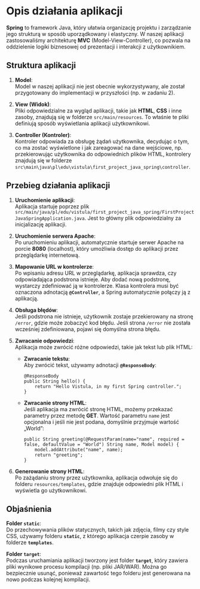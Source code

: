 # Opis działania aplikacji

**Spring** to framework Java, który ułatwia organizację projektu i zarządzanie jego strukturą w sposób uporządkowany i elastyczny. W naszej aplikacji zastosowaliśmy architekturę **MVC** (Model-View-Controller), co pozwala na oddzielenie logiki biznesowej od prezentacji i interakcji z użytkownikiem.

## Struktura aplikacji

1. **Model**:  
   Model w naszej aplikacji nie jest obecnie wykorzystywany, ale został przygotowany do implementacji w przyszłości (np. w zadaniu 2).

2. **View (Widok)**:  
   Pliki odpowiedzialne za wygląd aplikacji, takie jak **HTML**, **CSS** i inne zasoby, znajdują się w folderze `src/main/resources`. To właśnie te pliki definiują sposób wyświetlania aplikacji użytkownikowi.

3. **Controller (Kontroler)**:  
   Kontroler odpowiada za obsługę żądań użytkownika, decydując o tym, co ma zostać wyświetlone i jak zareagować na dane wejściowe, np. przekierowując użytkownika do odpowiednich plików HTML, kontrolery znajdują się w folderze `src\main\java\pl\edu\vistula\first_project_java_spring\controller`.

## Przebieg działania aplikacji

1. **Uruchomienie aplikacji**:  
   Aplikacja startuje poprzez plik `src/main/java/pl/edu/vistula/first_project_java_spring/FirstProjectJavaSpringApplication.java`. Jest to główny plik odpowiedzialny za inicjalizację aplikacji.

2. **Uruchomienie serwera Apache**:  
   Po uruchomieniu aplikacji, automatycznie startuje serwer Apache na porcie **8080** (localhost), który umożliwia dostęp do aplikacji przez przeglądarkę internetową.

3. **Mapowanie URL w kontrolerze**:  
   Po wpisaniu adresu URL w przeglądarkę, aplikacja sprawdza, czy odpowiadająca podstrona istnieje. Aby dodać nową podstronę, wystarczy zdefiniować ją w kontrolerze. Klasa kontrolera musi być oznaczona adnotacją **`@Controller`**, a Spring automatycznie połączy ją z aplikacją.

4. **Obsługa błędów**:  
   Jeśli podstrona nie istnieje, użytkownik zostaje przekierowany na stronę `/error`, gdzie może zobaczyć kod błędu. Jeśli strona `/error` nie została wcześniej zdefiniowana, pojawi się domyślna strona błędu.

5. **Zwracanie odpowiedzi**:  
   Aplikacja może zwrócić różne odpowiedzi, takie jak tekst lub plik HTML:

   - **Zwracanie tekstu**:  
     Aby zwrócić tekst, używamy adnotacji **`@ResponseBody`**:
     ```
     @ResponseBody
     public String hello() {
         return "Hello Vistula, in my first Spring controller.";
     }
     ```

   - **Zwracanie strony HTML**:  
     Jeśli aplikacja ma zwrócić stronę HTML, możemy przekazać parametry przez metodę **GET**. Wartość parametru `name` jest opcjonalna i jeśli nie jest podana, domyślnie przyjmuje wartość „World”:
     ```
     public String greeting(@RequestParam(name="name", required = false, defaultValue = "World") String name, Model model) {
         model.addAttribute("name", name);
         return "greeting";
     }
     ```

6. **Generowanie strony HTML**:  
   Po zażądaniu strony przez użytkownika, aplikacja odwołuje się do folderu `resources/templates`, gdzie znajduje odpowiedni plik HTML i wyświetla go użytkownikowi.

## Objaśnienia 
**Folder `static`**:  
   Do przechowywania plików statycznych, takich jak zdjęcia, filmy czy style CSS, używamy folderu **`static`**, z którego aplikacja czerpie zasoby w folderze **`templates`**.

   
**Folder `target`**:  
   Podczas uruchamiania aplikacji tworzony jest folder **`target`**, który zawiera pliki wynikowe procesu kompilacji (np. pliki JAR/WAR). Można go bezpiecznie usunąć, ponieważ zawartość tego folderu jest generowana na nowo podczas kolejnej kompilacji.
